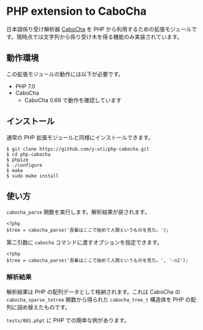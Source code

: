 # PHP extension to CaboCha

日本語係り受け解析器 [CaboCha](https://taku910.github.io/cabocha/) を PHP から利用するための拡張モジュールです。現時点では文字列から係り受け木を得る機能のみ実装されています。

## 動作環境

この拡張モジュールの動作には以下が必要です。
- PHP 7.0
- CaboCha
    - CaboCha 0.69 で動作を確認しています

## インストール

通常の PHP 拡張モジュールと同様にインストールできます。
```
$ git clone https://github.com/y-uti/php-cabocha.git
$ cd php-cabocha
$ phpize
$ ./configure
$ make
$ sudo make install
```

## 使い方

`cabocha_parse` 関数を実行します。解析結果が戻されます。
```
<?php
$tree = cabocha_parse('吾輩はここで始めて人間というものを見た。');
```

第二引数に `cabocha` コマンドに渡すオプションを指定できます。
```
<?php
$tree = cabocha_parse('吾輩はここで始めて人間というものを見た。', '-n2');
```

### 解析結果

解析結果は PHP の配列データとして格納されます。これは CaboCha の `cabocha_sparse_totree` 関数から得られた `cabocha_tree_t` 構造体を PHP の配列に詰め替えたものです。

`tests/001.phpt` に PHP での簡単な例があります。
